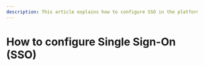```yaml
---
description: This article explains how to configure SSO in the platform.
---
```


# How to configure Single Sign-On (SSO)

